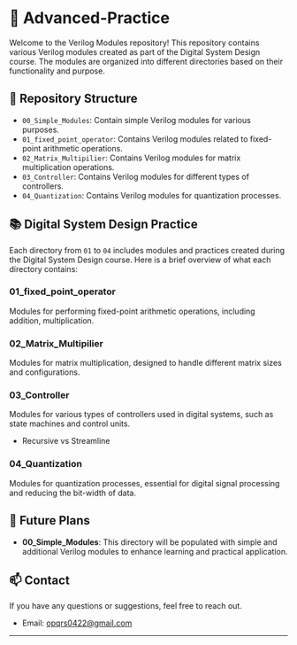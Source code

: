 # 💾 Advanced-Practice

Welcome to the Verilog Modules repository! This repository contains various Verilog modules created as part of the Digital System Design course. The modules are organized into different directories based on their functionality and purpose.

## 📂 Repository Structure

- `00_Simple_Modules`: Contain simple Verilog modules for various purposes.
- `01_fixed_point_operator`: Contains Verilog modules related to fixed-point arithmetic operations.
- `02_Matrix_Multipilier`: Contains Verilog modules for matrix multiplication operations.
- `03_Controller`: Contains Verilog modules for different types of controllers.
- `04_Quantization`: Contains Verilog modules for quantization processes.

## 📚 Digital System Design Practice

Each directory from `01` to `04` includes modules and practices created during the Digital System Design course. Here is a brief overview of what each directory contains:

### 01_fixed_point_operator
Modules for performing fixed-point arithmetic operations, including addition, multiplication.

### 02_Matrix_Multipilier
Modules for matrix multiplication, designed to handle different matrix sizes and configurations.

### 03_Controller
Modules for various types of controllers used in digital systems, such as state machines and control units.
- Recursive vs Streamline

### 04_Quantization
Modules for quantization processes, essential for digital signal processing and reducing the bit-width of data.

## 🔧 Future Plans

- **00_Simple_Modules**: This directory will be populated with simple and additional Verilog modules to enhance learning and practical application.

## 📫 Contact

If you have any questions or suggestions, feel free to reach out.

- Email: [opqrs0422@gmail.com](https://mail.google.com/mail/?view=cm&fs=1&to=opqrs0422@gmail.com)

---

